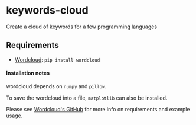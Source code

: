 # keywords-cloud
Create a cloud of keywords for a few programming languages


## Requirements

- [Wordcloud](https://github.com/amueller/word_cloud): `pip install wordcloud`

#### Installation notes

wordcloud depends on `numpy` and `pillow`.

To save the wordcloud into a file, `matplotlib` can also be installed.


Please see [Wordcloud's GitHub](https://github.com/amueller/word_cloud) for more info on requirements and example usage.